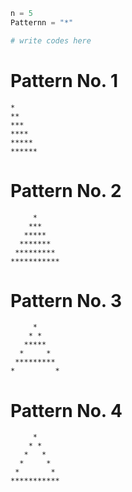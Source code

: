 ```python
n = 5
Patternn = "*"

# write codes here 

```

# Pattern No. 1
```
*
**
***
****
*****
******
```

# Pattern No. 2

```
     *
    ***
   *****
  *******
 *********
***********
```

# Pattern No. 3

```
     *
    * *
   *****
  *     *
 *********
*         *
```
# Pattern No. 4

```
     *
    * *
   *   *
  *     *
 *       *
***********
```